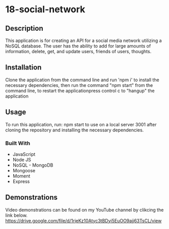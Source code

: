 # 18-social-network

## Description 
This application is for creating an API for a social media network  utilizing a NoSQL database. The user has the ability to add for large amounts of information, delete, get, and update users, friends of users, thoughts.

## Installation
Clone the application from the command line and run 'npm i' to install the necessary dependencies, then run the command "npm start" from the command line, to restart the applicationpress control c to "hangup" the application

## Usage
To run this application, run: npm start to use on a local server 3001 after cloning the repository and installing the necessary dependencies.

### Built With 

 * JavaScript
 * Node JS
 * NoSQL - MongoDB
 * Mongoose
 * Moment
 * Express

## Demonstrations

Video demonstrations can be found on my YouTube channel by clikcing the link below. 
https://drive.google.com/file/d/1rjeKz10Atyc3tBDyi5EuOO9ajj63TsCL/view